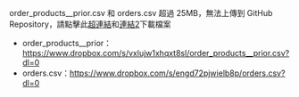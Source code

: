 order_products__prior.csv 和 orders.csv 超過 25MB，無法上傳到 GitHub Repository，請點擊此[超連結](https://www.dropbox.com/s/vxlujw1xhqxt8sl/order_products__prior.csv?dl=0)和[連結2](https://www.dropbox.com/s/engd72pjwielb8p/orders.csv?dl=0)下載檔案

- order_products__prior：https://www.dropbox.com/s/vxlujw1xhqxt8sl/order_products__prior.csv?dl=0
- orders.csv：https://www.dropbox.com/s/engd72pjwielb8p/orders.csv?dl=0
